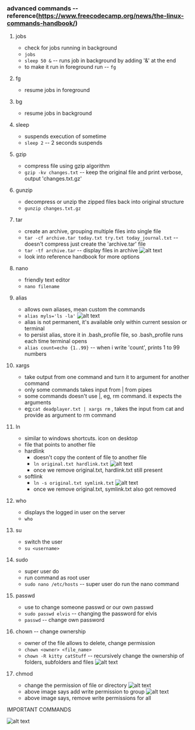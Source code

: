 ### advanced commands -- reference(https://www.freecodecamp.org/news/the-linux-commands-handbook/)

1. jobs
    * check for jobs running in background
    * `jobs`
    * `sleep 50 &` -- runs job in background by adding '&' at the end
    * to make it run in foreground run -- `fg`

2. fg
    * resume jobs in foreground

3. bg
    * resume jobs in background

4. sleep
    * suspends execution of sometime
    * `sleep 2` -- 2 seconds suspends

5. gzip
    * compress file using gzip algorithm 
    * `gzip -kv changes.txt` -- keep the original file and print verbose, output 'changes.txt.gz'

6. gunzip
    * decompress or unzip the zipped files back into original structure
    * `gunzip changes.txt.gz`

7. tar
    * create an archive, grouping multiple files into single file
    * `tar -cf archive.tar today.txt try.txt today_journal.txt` -- doesn't compress just create the 'archive.tar' file
    * `tar -tf archive.tar` -- display files in archive
    ![alt text](images/image-6.png)
    * look into reference handbook for more options

8. nano
    * friendly text editor
    * `nano filename`

9. alias
    * allows own aliases, mean custom the commands
    * `alias myls='ls -la'`
    ![alt text](images/image-7.png)
    * alias is not permanent, it's available only within current session or terminal
    * to persist alias, store it in .bash_profile file, so .bash_profile runs each time terminal opens
    * `alias count=echo {1..99}` -- when i write 'count', prints 1 to 99 numbers

10. xargs
    * take output from one command and turn it to argument for another command
    * only some commands takes input from | from pipes
    * some commands doesn't use |, eg, rm command. it expects the arguments
    * eg;`cat deadplayer.txt | xargs rm` , takes the input from cat and provide as argument to rm command

11. ln
    * similar to windows shortcuts. icon on desktop
    * file that points to another file
    * hardlink
        * doesn't copy the content of file to another file
        * `ln original.txt hardlink.txt`
        ![alt text](images/image-8.png)   
        * once we remove original.txt, hardlink.txt still present
    * softlink
        * `ln -s original.txt symlink.txt`
        ![alt text](images/image-9.png)
        * once we remove original.txt, symlink.txt also got removed

12. who
    * displays the logged in user on the server
    * `who`

13. su
    * switch the user
    * `su <username>`

14. sudo
    * super user do
    * run command as root user
    * `sudo nano /etc/hosts` -- super user do run the nano command

15. passwd
    * use to change someone passwd or our own passwd
    * `sudo passwd elvis` -- changing the password for elvis
    * `passwd` -- change own password

16. chown -- change ownership
    * owner of the file allows to delete, change permission
    * `chown <owner> <file_name>`
    * `chown -R kitty catStuff` -- recursively change the ownership of folders, subfolders and files
    ![alt text](images/image-10.png)
    
17. chmod
    * change the permission of file or directory
    ![alt text](images/image-11.png)
    * above image says add write permission to group
    ![alt text](images/image-12.png)
    * above image says, remove write permissions for all


IMPORTANT COMMANDS

![alt text](images/image-13.png)


